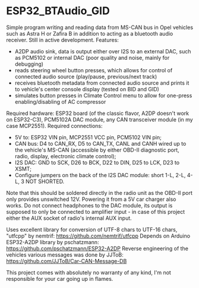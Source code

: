 # ESP32_BTAudio_GID
Simple program writing and reading data from MS-CAN bus in Opel vehicles such as Astra H or Zafira B in addition to acting as a bluetooth audio receiver. Still in active development.
Features:
- A2DP audio sink, data is output either over I2S to an external DAC, such as PCM5102 or internal DAC (poor quality and noise, mainly for debugging)
- reads steering wheel button presses, which allows for control of connected audio source (play/pause, previous/next track)
- receives bluetooth metadata from connected audio source and prints it to vehicle's center console display (tested on BID and GID)
- simulates button presses in Climate Control menu to allow for one-press enabling/disabling of AC compressor

Required hardware: ESP32 board (of the classic flavor, A2DP doesn't work on ESP32-C3), PCM5102A DAC module, any CAN transceiver module (in my case MCP2551).
Required connections:
- 5V to: ESP32 VIN pin, MCP2551 VCC pin, PCM5102 VIN pin;
- CAN bus: D4 to CAN_RX, D5 to CAN_TX, CANL and CANH wired up to the vehicle's MS-CAN (accessible by either OBD-II diagnostic port, radio, display, electronic climate control);
- I2S DAC: GND to SCK, D26 to BCK, D22 to DIN, D25 to LCK, D23 to XSMT;
- Configure jumpers on the back of the I2S DAC module: short 1-L, 2-L, 4-L, 3 NOT SHORTED.
  
Note that this should be soldered directly in the radio unit as the OBD-II port only provides unswitched 12V. Powering it from a 5V car charger also works.
Do not connect headphones to the DAC module, its output is supposed to only be connected to amplifier input - in case of this project either the AUX socket of radio's internal AUX input.

Uses excellent library for conversion of UTF-8 chars to UTF-16 chars, "utfcpp" by nemtrif: https://github.com/nemtrif/utfcpp
Depends on Arduino ESP32-A2DP library by pschatzmann: https://github.com/pschatzmann/ESP32-A2DP
Reverse engineering of the vehicles various messages was done by JJToB: https://github.com/JJToB/Car-CAN-Message-DB

This project comes with absolutely no warranty of any kind, I'm not responsible for your car going up in flames.
